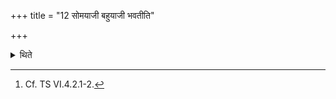 +++
title = "12 सोमयाजी बहुयाजी भवतीति"

+++

<details><summary>थिते</summary>

12. For it is known from a Brāhmaṇa-text that (a man) who performs many sacrifices means (a man) who performs many Soma-sacrifices.[^1]  


[^1]: Cf. TS VI.4.2.1-2.  
</details>
